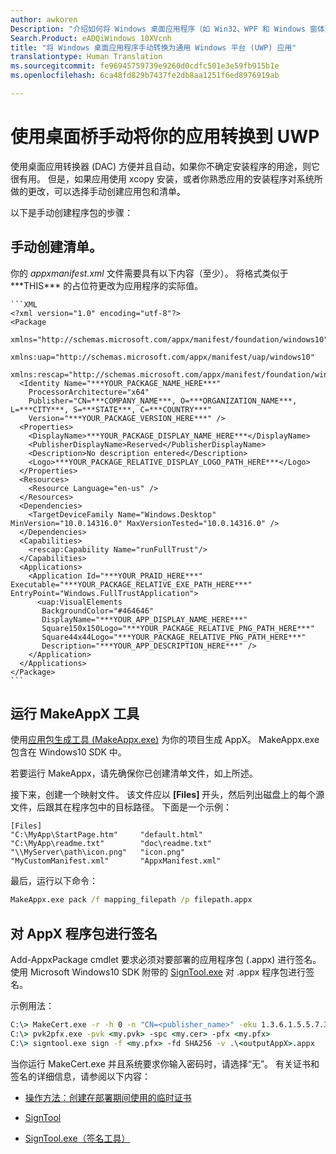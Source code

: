 ```yaml
---
author: awkoren
Description: "介绍如何将 Windows 桌面应用程序（如 Win32、WPF 和 Windows 窗体）手动转换为通用 Windows 平台 (UWP) 应用。"
Search.Product: eADQiWindows 10XVcnh
title: "将 Windows 桌面应用程序手动转换为通用 Windows 平台 (UWP) 应用"
translationtype: Human Translation
ms.sourcegitcommit: fe96945759739e9260d0cdfc501e3e59fb915b1e
ms.openlocfilehash: 6ca48fd829b7437fe2db8aa1251f6ed8976919ab

---
```


# 使用桌面桥手动将你的应用转换到 UWP

使用桌面应用转换器 (DAC) 方便并且自动，如果你不确定安装程序的用途，则它很有用。 但是，如果应用使用 xcopy 安装，或者你熟悉应用的安装程序对系统所做的更改，可以选择手动创建应用包和清单。

以下是手动创建程序包的步骤：

## 手动创建清单。

你的 _appxmanifest.xml_ 文件需要具有以下内容（至少）。 将格式类似于 \*\*\*THIS\*\*\* 的占位符更改为应用程序的实际值。

    ```XML
    <?xml version="1.0" encoding="utf-8"?>
    <Package
       xmlns="http://schemas.microsoft.com/appx/manifest/foundation/windows10"
       xmlns:uap="http://schemas.microsoft.com/appx/manifest/uap/windows10"
       xmlns:rescap="http://schemas.microsoft.com/appx/manifest/foundation/windows10/restrictedcapabilities">
      <Identity Name="***YOUR_PACKAGE_NAME_HERE***"
        ProcessorArchitecture="x64"
        Publisher="CN=***COMPANY_NAME***, O=***ORGANIZATION_NAME***, L=***CITY***, S=***STATE***, C=***COUNTRY***"
        Version="***YOUR_PACKAGE_VERSION_HERE***" />
      <Properties>
        <DisplayName>***YOUR_PACKAGE_DISPLAY_NAME_HERE***</DisplayName>
        <PublisherDisplayName>Reserved</PublisherDisplayName>
        <Description>No description entered</Description>
        <Logo>***YOUR_PACKAGE_RELATIVE_DISPLAY_LOGO_PATH_HERE***</Logo>
      </Properties>
      <Resources>
        <Resource Language="en-us" />
      </Resources>
      <Dependencies>
        <TargetDeviceFamily Name="Windows.Desktop" MinVersion="10.0.14316.0" MaxVersionTested="10.0.14316.0" />
      </Dependencies>
      <Capabilities>
        <rescap:Capability Name="runFullTrust"/>
      </Capabilities>
      <Applications>
        <Application Id="***YOUR_PRAID_HERE***" Executable="***YOUR_PACKAGE_RELATIVE_EXE_PATH_HERE***" EntryPoint="Windows.FullTrustApplication">
          <uap:VisualElements
           BackgroundColor="#464646"
           DisplayName="***YOUR_APP_DISPLAY_NAME_HERE***"
           Square150x150Logo="***YOUR_PACKAGE_RELATIVE_PNG_PATH_HERE***"
           Square44x44Logo="***YOUR_PACKAGE_RELATIVE_PNG_PATH_HERE***"
           Description="***YOUR_APP_DESCRIPTION_HERE***" />
        </Application>
      </Applications>
    </Package>
    ```

## 运行 MakeAppX 工具

使用[应用包生成工具 (MakeAppx.exe)](https://msdn.microsoft.com/library/windows/desktop/hh446767(v=vs.85).aspx) 为你的项目生成 AppX。 MakeAppx.exe 包含在 Windows10 SDK 中。 

若要运行 MakeAppx，请先确保你已创建清单文件，如上所述。 

接下来，创建一个映射文件。 该文件应以 **[Files]** 开头，然后列出磁盘上的每个源文件，后跟其在程序包中的目标路径。 下面是一个示例： 

```
[Files]
"C:\MyApp\StartPage.htm"     "default.html"
"C:\MyApp\readme.txt"        "doc\readme.txt"
"\\MyServer\path\icon.png"   "icon.png"
"MyCustomManifest.xml"       "AppxManifest.xml"
```

最后，运行以下命令： 

```cmd
MakeAppx.exe pack /f mapping_filepath /p filepath.appx
```

## 对 AppX 程序包进行签名

Add-AppxPackage cmdlet 要求必须对要部署的应用程序包 (.appx) 进行签名。 使用 Microsoft Windows10 SDK 附带的 [SignTool.exe](https://msdn.microsoft.com/library/windows/desktop/aa387764(v=vs.85).aspx) 对 .appx 程序包进行签名。

示例用法： 

```cmd
C:\> MakeCert.exe -r -h 0 -n "CN=<publisher_name>" -eku 1.3.6.1.5.5.7.3.3 -pe -sv <my.pvk> <my.cer>
C:\> pvk2pfx.exe -pvk <my.pvk> -spc <my.cer> -pfx <my.pfx>
C:\> signtool.exe sign -f <my.pfx> -fd SHA256 -v .\<outputAppX>.appx
```

当你运行 MakeCert.exe 并且系统要求你输入密码时，请选择“无”。 有关证书和签名的详细信息，请参阅以下内容： 

- [操作方法：创建在部署期间使用的临时证书](https://msdn.microsoft.com/library/ms733813.aspx)

- [SignTool](https://msdn.microsoft.com/library/windows/desktop/aa387764.aspx)

- [SignTool.exe（签名工具）](https://msdn.microsoft.com/library/8s9b9yaz.aspx)




<!--HONumber=Nov16_HO1-->


